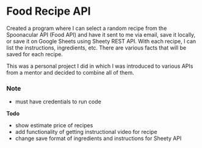 # Food Recipe API
Created a program where I can select a random recipe from the Spoonacular API (Food API) and have it sent to me via email, save it locally, or save it on Google Sheets using Sheety REST API. With each recipe, I can list the instructions, ingredients, etc. There are various facts that will be saved for each recipe. 

This was a personal project I did in which I was introduced to various APIs from a mentor and decided to combine all of them. 

### Note
 - must have credentials to run code


**Todo**
- show estimate price of recipes
- add functionality of getting instructional video for recipe
- change save format of ingredients and instructions for Sheety API
